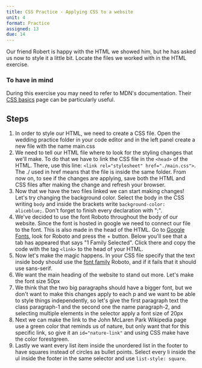 ```yaml
---
title: CSS Practice - Applying CSS to a website
unit: 4
format: Practice
assigned: 13
due: 14
---
```

Our friend Robert is happy with the HTML we showed him, but he has asked us now to style it a little bit. Locate the files we worked with in the HTML exercise.

### To have in mind
During this exercise you may need to refer to MDN's documentation. Their [CSS basics](https://developer.mozilla.org/en-US/docs/Learn/Getting_started_with_the_web/CSS_basics) page can be particularly useful.

## Steps

1. In order to style our HTML, we need to create a CSS file. Open the wedding practice folder in your code editor and in the left panel create a new file with the name main.css
2. We need to tell our HTML file where to look for the styling changes that we'll make. To do that we have to link the CSS file in the `<head>` of the HTML. There, use this line: `<link rel="stylesheet" href="./main.css">`. The ./  used in href means that the file is inside the same folder.
From now on, to see if the changes are applying, save both the HTML and CSS files after making the change and refresh your browser.
3. Now that we have the two files linked we can start making changes! Let's try changing the background color. Select the body in the CSS writing `body` and inside the brackets write `background-color: aliceblue;`. Don't forget to finish every declaration with ";".
4. We've decided to use the font Roboto throughout the body of our website. Since the font is hosted in google we need to connect our file to the font. This is also made in the head of the HTML. Go to [Google Fonts](https://fonts.google.com/), look for Roboto and press the + button. Below you'll see that a tab has appeared that says "1 Family Selected". Click there and copy the code with the tag `<link>` to the head of your HTML.
5. Now let's make the magic happens. In your CSS file specify that the text inside body should use the [font family](https://developer.mozilla.org/en-US/docs/Web/CSS/font-family) Roboto, and if it fails that it should use sans-serif.
6. We want the main heading of the website to stand out more. Let's make the font size 50px
7. We think that the two big paragraphs should have a bigger font, but we don't want to make this changes apply to each p and we want to be able to style things independently, so let's give the first paragraph text the class paragraph-1 and the second one the name paragraph-2, and selecting multiple elements in the selector apply a font size of 20px
8. Next we can make the link to the John McLaren Park Wikipedia page use a green color that reminds us of nature, but only want that for this specific link, so give it an `id="nature-link"` and using CSS make have the color forestgreen.
9. Lastly we want every list item inside the unordered list in the footer to have squares instead of circles as bullet points. Select every li inside the ul inside the footer in the same selector and use `list-style: square`.
